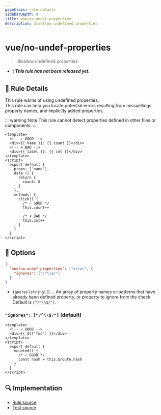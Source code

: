 ```yaml
---
pageClass: rule-details
sidebarDepth: 0
title: vue/no-undef-properties
description: disallow undefined properties
---
```

# vue/no-undef-properties

> disallow undefined properties

- :exclamation: <badge text="This rule has not been released yet." vertical="middle" type="error"> ***This rule has not been released yet.*** </badge>

## :book: Rule Details

This rule warns of using undefined properties.  
This rule can help you locate potential errors resulting from misspellings property names, and implicitly added properties.

::: warning Note
This rule cannot detect properties defined in other files or components.
:::

<eslint-code-block :rules="{'vue/no-undef-properties': ['error']}">

```vue
<template>
  <!-- ✓ GOOD -->
  <div>{{ name }}: {{ count }}</div>
  <!-- ✗ BAD -->
  <div>{{ label }}: {{ cnt }}</div>
</template>
<script>
  export default {
    props: ['name'],
    data () {
      return {
        count: 0
      }
    },
    methods: {
      click() {
        /* ✓ GOOD */
        this.count++

        /* ✗ BAD */
        this.cnt++
      }
    }
  }
</script>
```

</eslint-code-block>

## :wrench: Options

```json
{
  "vue/no-undef-properties": ["error", {
    "ignores": ["/^\\$/"]
  }]
}
```

- `ignores` (`string[]`) ... An array of property names or patterns that have already been defined property, or property to ignore from the check. Default is `["/^\\$/"]`.

### `"ignores": ["/^\\$/"]` (default)

<eslint-code-block :rules="{'vue/no-undef-properties': ['error', {ignores: ['/^\\$/']}]}">

```vue
<template>
  <!-- ✓ GOOD -->
  <div>{{ $t('foo') }}</div>
</template>
<script>
  export default {
    mounted() {
      /* ✓ GOOD */
      const hash = this.$route.hash
    }
  }
</script>
```

</eslint-code-block>

## :mag: Implementation

- [Rule source](https://github.com/vuejs/eslint-plugin-vue/blob/master/lib/rules/no-undef-properties.js)
- [Test source](https://github.com/vuejs/eslint-plugin-vue/blob/master/tests/lib/rules/no-undef-properties.js)
